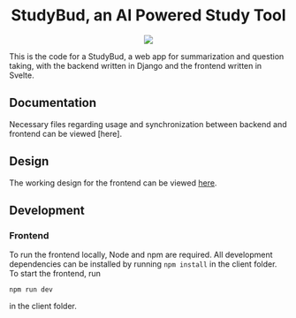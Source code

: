 <h1 align=center>StudyBud, an AI Powered Study Tool</h1>

<p align=center><a href="https://github.com/adebola-io/quiz-taker/tree/master"><img src="https://img.shields.io/badge/status-stable-blue.svg"></a></p>

This is the code for a StudyBud, a web app for summarization and question taking, with the backend written in Django and the frontend written in Svelte.

## Documentation

Necessary files regarding usage and synchronization between backend and frontend can be viewed [here].

## Design

The working design for the frontend can be viewed [here](https://www.figma.com/file/kodOuQmKGvDtKwKWiS2hbR/Quiz-App?type=design&node-id=0%3A1&mode=design&t=OcTgSuVqgs0mNUBj-1).

## Development

### Frontend

To run the frontend locally, Node and npm are required. All development dependencies can be installed by running `npm install` in the client folder. To start the frontend, run

```shell
npm run dev
```

in the client folder.
